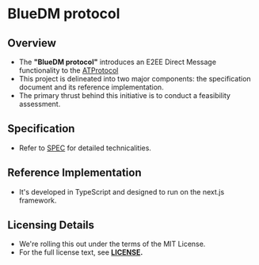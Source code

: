 # BlueDM protocol

## Overview
- The **"BlueDM protocol"** introduces an E2EE Direct Message functionality to the [ATProtocol](https://atproto.com/docs)
- This project is delineated into two major components: the specification document and its reference implementation.
- The primary thrust behind this initiative is to conduct a feasibility assessment.

## Specification
- Refer to [SPEC](/SPEC.md) for detailed technicalities.

## Reference Implementation
- It's developed in TypeScript and designed to run on the next.js framework.

## Licensing Details
- We're rolling this out under the terms of the MIT License.
- For the full license text, see **[LICENSE](/LICENSE).**
